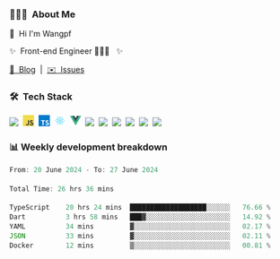 ### 🦸🏻‍♂️ &nbsp;About Me

<p>👋 &nbsp;Hi I'm Wangpf </p>
<p>✨ &nbsp;Front-end Engineer 🧑🏻‍💻 &nbsp; ✨</p>

[📖 &nbsp;Blog](https://blog.wangpf.wang)
&nbsp;|&nbsp;
[✉️ &nbsp;Issues](https://github.com/wangpf1129/wangpf1129/issues)

### 🛠 &nbsp;Tech Stack

<code><img height="20" src="https://www.vim.org/images/vim_shortcut.ico"></code>&nbsp;
<code><img height="20" src="https://raw.githubusercontent.com/github/explore/80688e429a7d4ef2fca1e82350fe8e3517d3494d/topics/javascript/javascript.png"></code>&nbsp;
<code><img height="20" src="https://raw.githubusercontent.com/github/explore/80688e429a7d4ef2fca1e82350fe8e3517d3494d/topics/typescript/typescript.png"></code>&nbsp;
<code><img height="20" src="https://raw.githubusercontent.com/github/explore/80688e429a7d4ef2fca1e82350fe8e3517d3494d/topics/react/react.png"></code>&nbsp;
<code><img height="20" src="https://raw.githubusercontent.com/github/explore/80688e429a7d4ef2fca1e82350fe8e3517d3494d/topics/vue/vue.png"></code>&nbsp;
<code><img height="20" src="https://nextjs.org/favicon.ico"></code>&nbsp;
<code><img height="20" src="https://nuxt.com/assets/design-kit/icon-green.svg"></code>&nbsp;
<code><img height="20" src="https://tanstack.com/_build/assets/logo-color-600w-Bx4vtR8J.png"></code>&nbsp;
<code><img height="20" src="https://vitejs.dev/logo.svg"></code>&nbsp;
<code><img height="20" src="https://zod.dev/logo.svg"></code>&nbsp;
<code><img height="20" src="https://avatars.githubusercontent.com/u/5429470?s=200&v=4"></code>&nbsp;


### 📊 **Weekly development breakdown**

<!--START_SECTION:waka-->

```typescript
From: 20 June 2024 - To: 27 June 2024

Total Time: 26 hrs 36 mins

TypeScript    20 hrs 24 mins  ███████████████████░░░░░░   76.66 %
Dart          3 hrs 58 mins   ███▓░░░░░░░░░░░░░░░░░░░░░   14.92 %
YAML          34 mins         ▓░░░░░░░░░░░░░░░░░░░░░░░░   02.17 %
JSON          33 mins         ▓░░░░░░░░░░░░░░░░░░░░░░░░   02.11 %
Docker        12 mins         ▒░░░░░░░░░░░░░░░░░░░░░░░░   00.81 %
```

<!--END_SECTION:waka-->
